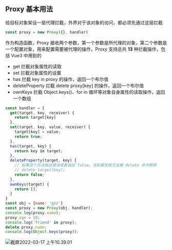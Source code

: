 ## Proxy 基本用法

给目标对象架设一层代理拦截，外界对于该对象的访问，都必须先通过这层拦截

```js
const proxy = new Proxy({}, handler)
```

作为构造函数，Proxy 接收两个参数，第一个参数是所代理的对象，第二个参数是一个配置对象，用来配置需要被代理的操作，Proxy 支持总共 **13** 种拦截操作，包括 Vue3 中用到的

- get 拦截对象属性的读取
- set 拦截对象属性的设置
- has 拦截 key in proxy 的操作，返回一个布尔值
- deleteProperty 拦截 delete proxy[key] 的操作，返回一个布尔值
- ownKeys 拦截 Object.keys()、for in 循环等对象自身属性的读取操作，返回一个数组

```js
const handler = {
  get(target, key, receiver) {
    return target[key]
  },
  set(target, key, value, receiver) {
    target[key] = value;
    return true;
  },
  has(target, key) {
    return key in target;
  },
  deleteProperty(target, key) {
    // 如果这个方法抛出错误或者返回 false，当前属性就无法被 delete 命令删除
    // delete target[key];
    return false;
  },
  ownKeys(target) {
    return [];
  }
}
const obj = {name: 'gzz'}
const proxy = new Proxy(obj, handler);
console.log(proxy.name);
proxy.age = 18;
console.log('friend' in proxy);
delete proxy.name;
console.log(Object.keys(proxy));
```

![截屏2022-03-17 上午10.39.01](https://assets-1253723501.cos.ap-beijing.myqcloud.com/uPic/2022_05_06_105851%E6%88%AA%E5%B1%8F2022-03-17%20%E4%B8%8A%E5%8D%8810.39.01lWwv8T.png)